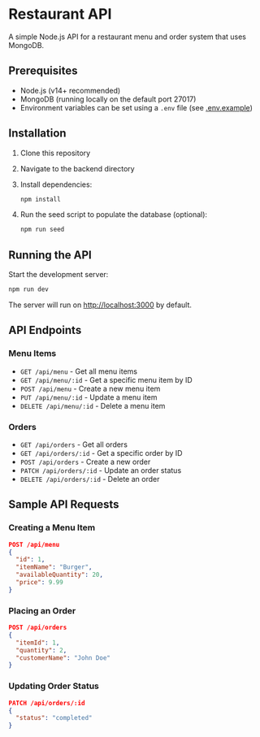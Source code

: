 # Restaurant API

A simple Node.js API for a restaurant menu and order system that uses MongoDB.

## Prerequisites

- Node.js (v14+ recommended)
- MongoDB (running locally on the default port 27017)
- Environment variables can be set using a `.env` file (see [.env.example](.env.example))

## Installation

1. Clone this repository
2. Navigate to the backend directory
3. Install dependencies:

    ```bash
    npm install
    ```

4. Run the seed script to populate the database (optional):

    ```bash
    npm run seed
    ```

## Running the API

Start the development server:

```bash
npm run dev
```

The server will run on <http://localhost:3000> by default.

## API Endpoints

### Menu Items

- `GET /api/menu` - Get all menu items
- `GET /api/menu/:id` - Get a specific menu item by ID
- `POST /api/menu` - Create a new menu item
- `PUT /api/menu/:id` - Update a menu item
- `DELETE /api/menu/:id` - Delete a menu item

### Orders

- `GET /api/orders` - Get all orders
- `GET /api/orders/:id` - Get a specific order by ID
- `POST /api/orders` - Create a new order
- `PATCH /api/orders/:id` - Update an order status
- `DELETE /api/orders/:id` - Delete an order

## Sample API Requests

### Creating a Menu Item

```json
POST /api/menu
{
  "id": 1,
  "itemName": "Burger",
  "availableQuantity": 20,
  "price": 9.99
}
```

### Placing an Order

```json
POST /api/orders
{
  "itemId": 1,
  "quantity": 2,
  "customerName": "John Doe"
}
```

### Updating Order Status

```json
PATCH /api/orders/:id
{
  "status": "completed"
}
```
